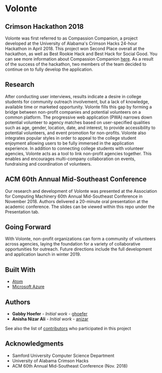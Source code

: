 # Volonte


## Crimson Hackathon 2018

Volonte was first referred to as Compassion Companion, a project developed at the University of Alabama's Crimson Hacks 24-hour Hackathon in April 2018. This project won Second Place overall at the hackathon, as well as Best Rookie Hack and Best Hack for Social Good. You can see more information about Compassion Companion [here](https://www.gabbyhoefer.com/compassion-companion). As a result of the success of the hackathon, two members of the team decided to continue on to fully develop the application. 

## Research 

After conducting user interviews, results indicate a desire in college students for community outreach involvement, but a lack of knowledge, available time or marketed opportunity. Volonte fills this gap by forming a bridge between non-profit companies and potential volunteers on a common platform. The progressive web application (PWA) narrows down potential volunteer to agency matches based on user-specified qualities such as age, gender, location, date, and interest, to provide accessibility to potential volunteers, and event promotion for non-profits. Volonte also integrates popular styles in order to appeal to the college student enjoyment allowing users to be fully immersed in the application experience. In addition to connecting college students with volunteer agencies, Volonte acts as a tool to link non-profit agencies together. This enables and encourages multi-company collaboration on events, fundraising and coordination of volunteers.

## ACM 60th Annual Mid-Southeast Conference

Our research and development of Volonte was presented at the Association for Computing Machinery 60th Annual Mid-Southeast Conference in November 2018. Authors delivered a 20-minute oral presentation at the academic conference. The slides can be viewed within this repo under the Presentation tab. 

## Going Forward 

With Volonte, non-profit organizations can form a community of volunteers across agencies, laying the foundation for a variety of collaborative opportunities for outreach. Future directions include the full development and application launch in winter 2019.

## Built With

* [Atom](http://www.atom.io)
* [Microsoft Azure](https://azure.microsoft.com/en-us/free/search/?v=18.45)

## Authors

* **Gabby Hoefer** - *Initial work* - [ghoefer](https://github.com/ghoefer)
* **Anisha Nizar Ali** - *Initial work* - [anizar](https://github.com/anizar)

See also the list of [contributors](https://github.com/volonte/contributors) who participated in this project


## Acknowledgments

* Samford University Computer Science Department
* University of Alabama Crimson Hacks
* ACM 60th Annual Mid-Southeast Conference (Nov. 2018)
